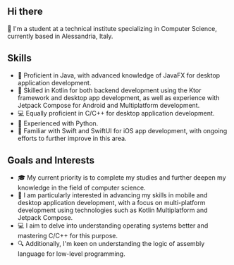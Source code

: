 ## Hi there

👋 I'm a student at a technical institute specializing in Computer Science, currently based in Alessandria, Italy.

## Skills

- 🚀 Proficient in Java, with advanced knowledge of JavaFX for desktop application development.
- 🌟 Skilled in Kotlin for both backend development using the Ktor framework and desktop app development, as well as experience with Jetpack Compose for Android and Multiplatform development.
- 💻 Equally proficient in C/C++ for desktop application development.
- 🐍 Experienced with Python.
- 📱 Familiar with Swift and SwiftUI for iOS app development, with ongoing efforts to further improve in this area.

## Goals and Interests

- 🎓 My current priority is to complete my studies and further deepen my knowledge in the field of computer science.
- 📱 I am particularly interested in advancing my skills in mobile and desktop application development, with a focus on multi-platform development using technologies such as Kotlin Multiplatform and Jetpack Compose.
- 💻 I aim to delve into understanding operating systems better and mastering C/C++ for this purpose.
- 🔍 Additionally, I'm keen on understanding the logic of assembly language for low-level programming.
